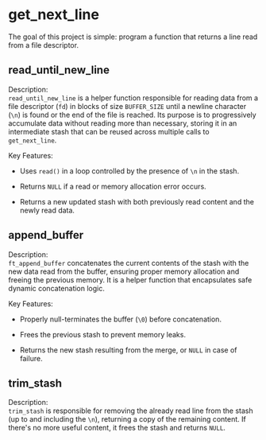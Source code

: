 # get_next_line
The goal of this project is simple: program a function that returns a line read from a file descriptor.

## read_until_new_line

Description:  
`read_until_new_line` is a helper function responsible for reading data from a file descriptor (`fd`) in blocks of size `BUFFER_SIZE` until a newline character (`\n`) is found or the end of the file is reached. Its purpose is to progressively accumulate data without reading more than necessary, storing it in an intermediate stash that can be reused across multiple calls to `get_next_line`.

Key Features:

   - Uses `read()` in a loop controlled by the presence of `\n` in the stash.

   - Returns `NULL` if a read or memory allocation error occurs.

   - Returns a new updated stash with both previously read content and the newly read data.


## append_buffer

Description:  
`ft_append_buffer` concatenates the current contents of the stash with the new data read from the buffer, ensuring proper memory allocation and freeing the previous memory. It is a helper function that encapsulates safe dynamic concatenation logic.

Key Features:

   - Properly null-terminates the buffer (`\0`) before concatenation.

   - Frees the previous stash to prevent memory leaks.

   - Returns the new stash resulting from the merge, or `NULL` in case of failure.


## trim_stash

Description:  
`trim_stash` is responsible for removing the already read line from the stash (up to and including the `\n`), returning a copy of the remaining content. If there's no more useful content, it frees the stash and returns `NULL`.

